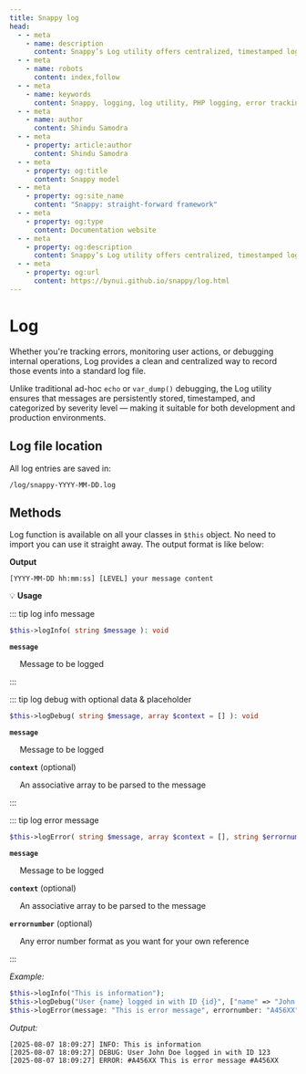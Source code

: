 ```yaml
---
title: Snappy log
head:
  - - meta
    - name: description
      content: Snappy’s Log utility offers centralized, timestamped logging with severity levels, ideal for tracking errors, debugging, and monitoring in any environment.
  - - meta
    - name: robots
      content: index,follow
  - - meta
    - name: keywords
      content: Snappy, logging, log utility, PHP logging, error tracking, debug logs, centralized log, production logging, log severity levels, PHP framework, debug tool
  - - meta
    - name: author
      content: Shindu Samodra
  - - meta
    - property: article:author
      content: Shindu Samodra
  - - meta
    - property: og:title
      content: Snappy model
  - - meta
    - property: og:site_name
      content: "Snappy: straight-forward framework"
  - - meta
    - property: og:type
      content: Documentation website
  - - meta
    - property: og:description
      content: Snappy’s Log utility offers centralized, timestamped logging with severity levels, ideal for tracking errors, debugging, and monitoring in any environment.
  - - meta
    - property: og:url
      content: https://bynui.github.io/snappy/log.html
---
```


# Log

Whether you're tracking errors, monitoring user actions, or debugging internal operations, Log provides a clean and centralized way to record those events into a standard log file.

Unlike traditional ad-hoc `echo` or `var_dump()` debugging, the Log utility ensures that messages are persistently stored, timestamped, and categorized by severity level — making it suitable for both development and production environments.

## Log file location

All log entries are saved in:

```
/log/snappy-YYYY-MM-DD.log
```

## Methods

Log function is available on all your classes in `$this` object. No need to import you can use it straight away. The output format is like below:

**Output**

```
[YYYY-MM-DD hh:mm:ss] [LEVEL] your message content
```

:bulb: **Usage**

::: tip log info message

```php
$this->logInfo( string $message ): void
```

**`message`**

&emsp; Message to be logged

:::

::: tip log debug with optional data & placeholder

```php
$this->logDebug( string $message, array $context = [] ): void
```

**`message`**

&emsp; Message to be logged

**`context`** (optional)

&emsp; An associative array to be parsed to the message

:::

::: tip log error message

```php
$this->logError( string $message, array $context = [], string $errornumber = "" ): void
```

**`message`**

&emsp; Message to be logged

**`context`** (optional)

&emsp; An associative array to be parsed to the message

**`errornumber`** (optional)

&emsp; Any error number format as you want for your own reference

:::

_Example:_

```php
$this->logInfo("This is information");
$this->logDebug("User {name} logged in with ID {id}", ["name" => "John Doe", "id" => 123])
$this->logError(message: "This is error message", errornumber: "A456XX");
```

_Output:_

```
[2025-08-07 18:09:27] INFO: This is information
[2025-08-07 18:09:27] DEBUG: User John Doe logged in with ID 123
[2025-08-07 18:09:27] ERROR: #A456XX This is error message #A456XX
```
